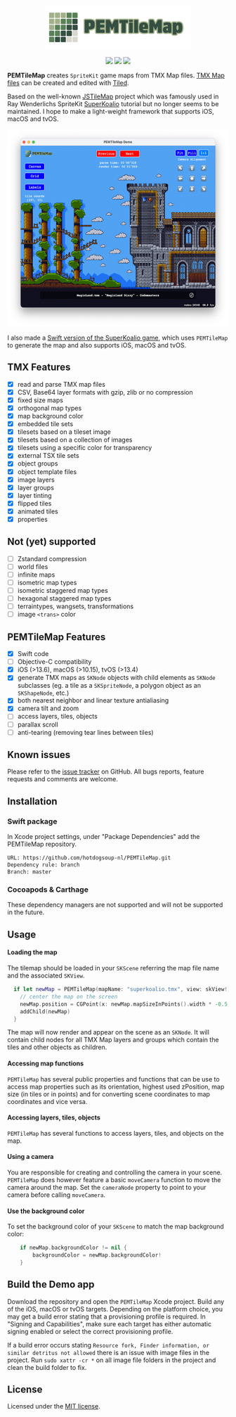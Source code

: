 <p align="center">
<a href="https://github.com/p-edge-media/PEMTileMap"><img src="Doc/logo.png" height="100"/>
<p align="center">
<a href="https://swift.org"><img src="https://img.shields.io/badge/Swift-5-brightgreen.svg"></a>
<a href="https://developer.apple.com/download/more/"><img src="https://img.shields.io/badge/Xcode-orange.svg"></a>
<a href="https://www.apple.com"><img src="https://img.shields.io/badge/platforms-iOS%20%7C%20tvOS%20%7C%20macOS-red.svg"></a>
</p>
  
**PEMTileMap** creates `SpriteKit` game maps from TMX Map files. [TMX Map files][tmx-map-url] can be created and edited with [Tiled][tiled-url].

Based on the well-known [JSTileMap][jstilemap-url] project which was famously used in Ray Wenderlichs SpriteKit [SuperKoalio][superkoalio-url] tutorial but no longer seems to be maintained. I hope to make a light-weight framework that supports iOS, macOS and tvOS.
  
<p align="center">
<img src="Doc/screenshot_macos_01.png" height="450"/>
</p>

I also made a [Swift version of the SuperKoalio game][superkoalio-project-url], which uses `PEMTileMap` to generate the map and also supports iOS, macOS and tvOS.
  
## TMX Features
- [X] read and parse TMX map files
- [X] CSV, Base64 layer formats with gzip, zlib or no compression
- [X] fixed size maps
- [X] orthogonal map types
- [X] map background color
- [X] embedded tile sets
- [X] tilesets based on a tileset image
- [X] tilesets based on a collection of images
- [X] tilesets using a specific color for transparency
- [X] external TSX tile sets
- [X] object groups
- [X] object template files
- [X] image layers
- [X] layer groups
- [X] layer tinting
- [X] flipped tiles
- [X] animated tiles
- [X] properties
  
## Not (yet) supported
- [ ] Zstandard compression 
- [ ] world files
- [ ] infinite maps
- [ ] isometric map types
- [ ] isometric staggered map types
- [ ] hexagonal staggered map types
- [ ] terraintypes, wangsets, transformations
- [ ] image `<trans>` color

## PEMTileMap Features
- [X] Swift code
- [ ] Objective-C compatibility
- [X] iOS (>13.6), macOS (>10.15), tvOS (>13.4)
- [X] generate TMX maps as `SKNode` objects with child elements as `SKNode` subclasses (eg. a tile as a `SKSpriteNode`, a polygon object as an `SKShapeNode`, etc.)
- [X] both nearest neighbor and linear texture antialiasing
- [X] camera tilt and zoom
- [ ] access layers, tiles, objects
- [ ] parallax scroll
- [ ] anti-tearing (removing tear lines between tiles)
  
## Known issues
Please refer to the [issue tracker][issues-url] on GitHub. All bugs reports, feature requests and comments are welcome.

## Installation
### Swift package

In Xcode project settings, under "Package Dependencies" add the PEMTileMap repository.

    URL: https://github.com/hotdogsoup-nl/PEMTileMap.git
    Dependency rule: branch
    Branch: master
  
### Cocoapods & Carthage
These dependency managers are not supported and will not be supported in the future.
  
## Usage
#### Loading the map
The tilemap should be loaded in your `SKScene` referring the map file name and the associated `SKView`.

```swift
  if let newMap = PEMTileMap(mapName: "superkoalio.tmx", view: skView!) {
    // center the map on the screen
    newMap.position = CGPoint(x: newMap.mapSizeInPoints().width * -0.5, y: newMap.mapSizeInPoints().height * -0.5)
    addChild(newMap)
  }
```
  
The map will now render and appear on the scene as an `SKNode`. It will contain child nodes for all TMX Map layers and groups which contain the tiles and other objects as children.
  
#### Accessing map functions
`PEMTileMap` has several public properties and functions that can be use to access map properties such as its orientation, highest used zPosition, map size (in tiles or in points) and for converting scene coordinates to map coordinates and vice versa.
  
#### Accessing layers, tiles, objects
`PEMTileMap` has several functions to access layers, tiles, and objects on the map.
  
#### Using a camera
You are responsible for creating and controlling the camera in your scene. `PEMTileMap` does however feature a basic `moveCamera` function to move the camera around the map. Set the `cameraNode` property to point to your camera before calling `moveCamera`.
  
#### Use the background color
To set the background color of your `SKScene` to match the map background color:
  
```swift
    if newMap.backgroundColor != nil {
        backgroundColor = newMap.backgroundColor!
    }
```
  
## Build the Demo app
Download the repository and open the `PEMTileMap` Xcode project. Build any of the iOS, macOS or tvOS targets. Depending on the platform choice, you may get a build error stating that a provisioning profile is required. In "Signing and Capabilities", make sure each target has either automatic signing enabled or select the correct provisioning profile.
  
If a build error occurs stating `Resource fork, Finder information, or similar detritus not allowed` there is an issue with image files in the project. Run `sudo xattr -cr *` on all image file folders in the project and clean the build folder to fix.

## License
Licensed under the [MIT license](license.md).

[issues-url]:https://github.com/hotdogsoup-nl/PEMTileMap/issues
[tmx-map-url]:https://doc.mapeditor.org/en/stable/reference/tmx-map-format/#
[tiled-url]:http://www.mapeditor.org
[jstilemap-url]:https://github.com/slycrel/JSTileMap
[superkoalio-project-url]:https://github.com/hotdogsoup-nl/PEMSuperKoalio
[superkoalio-url]:https://www.raywenderlich.com/2554-sprite-kit-tutorial-how-to-make-a-platform-game-like-super-mario-brothers-part-1
